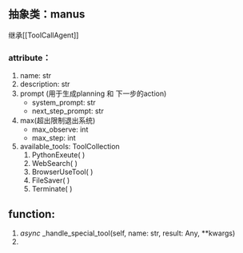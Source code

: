 ## 抽象类：manus
继承[[ToolCallAgent]]
### attribute：
1. name: str
2. description: str
3. prompt (用于生成planning 和 下一步的action)
	- system_prompt: str
	- next_step_prompt: str
4. max(超出限制退出系统)
	- max_observe: int 
	- max_step: int
5. available_tools: ToolCollection
	1. PythonExeute( )
	2. WebSearch( )
	3. BrowserUseTool( )
	4. FileSaver( )
	5. Terminate( )
## function:
1. *async* _handle_special_tool(self, name: str, result: Any, **kwargs)
2. 
